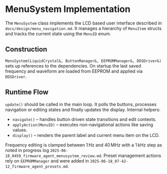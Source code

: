 # MenuSystem Implementation

The `MenuSystem` class implements the LCD based user interface described in
`docs/design/menu_navigation.md`. It manages a hierarchy of `MenuItem` structs
and tracks the current state using the `MenuID` enum.

## Construction
`MenuSystem(LiquidCrystal&, ButtonManager&, EEPROMManager&, DDSDriver&)` sets up
references to the dependencies. On startup the last saved frequency and waveform
are loaded from EEPROM and applied via `DDSDriver`.

## Runtime Flow
`update()` should be called in the main loop. It polls the buttons,
processes navigation or editing states and finally updates the display.
Internal helpers:
- `navigate()` – handles button driven state transitions and edit contexts.
- `applyAction(MenuID)` – executes non-navigational actions like saving values.
- `display()` – renders the parent label and current menu item on the LCD.

Frequency editing is clamped between 1 Hz and 40 MHz with a 1 kHz step as noted
in progress log `2025-06-18_0459_firmware_agent_menusystem_review.md`.
Preset management actions rely on `EEPROMManager` and were added in
`2025-06-18_07-42-12_firmware_agent_presets.md`.
